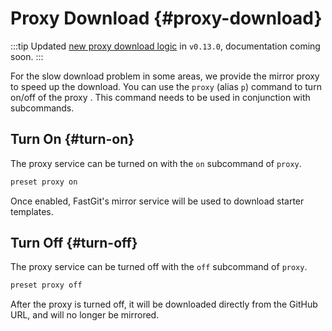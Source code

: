 # Proxy Download {#proxy-download}

:::tip
Updated [new proxy download logic](https://github.com/awesome-starter/create-preset/commit/e4ba085bdda8d4c9d957d94e61e3b400b090159a) in `v0.13.0`, documentation coming soon.
:::

For the slow download problem in some areas, we provide the mirror proxy to speed up the download. You can use the `proxy` (alias `p`) command to turn on/off of the proxy . This command needs to be used in conjunction with subcommands.

## Turn On {#turn-on}

The proxy service can be turned on with the `on` subcommand of `proxy`.

```bash
preset proxy on
```

Once enabled, FastGit's mirror service will be used to download starter templates.

## Turn Off {#turn-off}

The proxy service can be turned off with the `off` subcommand of `proxy`.

```bash
preset proxy off
```

After the proxy is turned off, it will be downloaded directly from the GitHub URL, and will no longer be mirrored.
